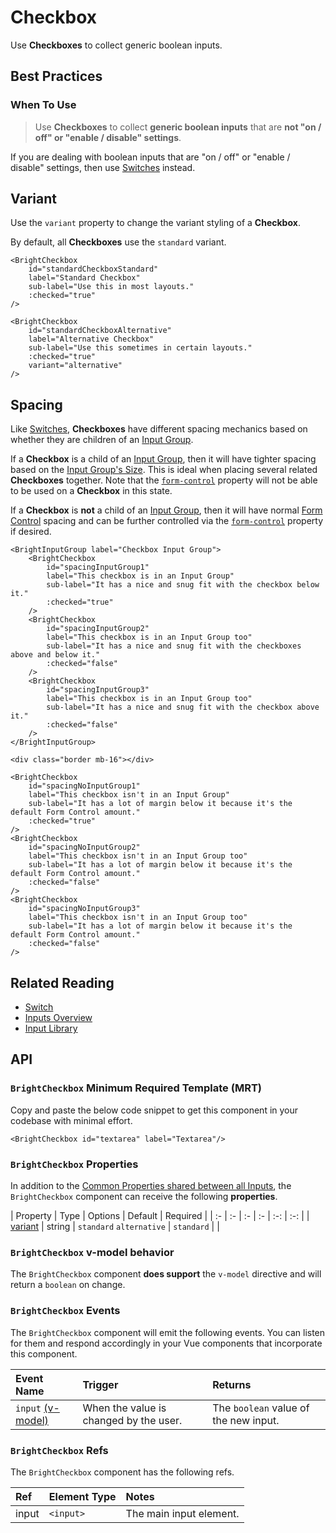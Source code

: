 # Checkbox

<div class="mb-16">
    <BrightTag color="pink" label="Input Library" href="/input-library/"/>
    <BrightTag color="pink" label="Introduced in Ardent v1.0"/>
</div>

<script>
import VuePressUIPlaygroundCheckbox from './components/VuePressUIPlaygroundCheckbox.vue';
export default {
    components: {
        VuePressUIPlaygroundCheckbox,
    },
}
</script>

Use **Checkboxes** to collect generic boolean inputs.

<VuePressUIPlaygroundCheckbox/>

## Best Practices

### When To Use
> Use **Checkboxes** to collect **generic boolean inputs** that are **not "on / off" or "enable / disable" settings**. 

If you are dealing with boolean inputs that are "on / off" or "enable / disable" settings, then use [Switches](/bright-design-system/input-library/switch/) instead.

## Variant
Use the `variant` property to change the variant styling of a **Checkbox**.

By default, all **Checkboxes** use the `standard` variant.

<div class="code-example-box">
    <BrightCheckbox
        id="standardCheckboxStandard"
        label="Standard Checkbox (Default)"
        sub-label="Use this in most layouts."
        :checked="true"
    />
    <BrightCheckbox
        id="standardCheckboxAlternative"
        label="Alternative Checkbox"
        sub-label="Use this sometimes in certain layouts."
        :checked="true"
        variant="alternative"
    />
</div>

```vue{10}
<BrightCheckbox
    id="standardCheckboxStandard"
    label="Standard Checkbox"
    sub-label="Use this in most layouts."
    :checked="true"
/>

<BrightCheckbox
    id="standardCheckboxAlternative"
    label="Alternative Checkbox"
    sub-label="Use this sometimes in certain layouts."
    :checked="true"
    variant="alternative"
/>
```

## Spacing
Like [Switches](/bright-design-system/input-library/switch/#spacing), **Checkboxes** have different spacing mechanics based on whether they are children of an [Input Group](/bright-design-system/input-library/input-group/).

If a **Checkbox** is a child of an [Input Group](/bright-design-system/input-library/input-group/), then it will have tighter spacing based on the [Input Group's Size](/bright-design-system/input-library/input-group/#size). This is ideal when placing several related **Checkboxes** together. Note that the [`form-control`](/bright-design-system/input-library/overview/#form-control) property will not be able to be used on a **Checkbox** in this state.

If a **Checkbox** is **not** a child of an [Input Group](/bright-design-system/input-library/input-group/), then it will have normal [Form Control](/bright-design-system/input-library/overview/#form-control) spacing and can be further controlled via the [`form-control`](/bright-design-system/input-library/overview/#form-control) property if desired.

<div class="code-example-box">
    <BrightInputGroup label="Checkbox Input Group">
        <BrightCheckbox
            id="spacingInputGroup1"
            label="This checkbox is in an Input Group"
            sub-label="It has a nice and snug fit with the checkbox below it."
            :checked="true"
        />
        <BrightCheckbox
            id="spacingInputGroup2"
            label="This checkbox is in an Input Group too"
            sub-label="It has a nice and snug fit with the checkboxes above and below it."
            :checked="false"
        />
        <BrightCheckbox
            id="spacingInputGroup3"
            label="This checkbox is in an Input Group too"
            sub-label="It has a nice and snug fit with the checkbox above it."
            :checked="false"
        />
    </BrightInputGroup>
    <div class="border mb-16"></div>
    <BrightCheckbox
        id="spacingNoInputGroup1"
        label="This checkbox isn't in an Input Group"
        sub-label="It has a lot of margin below it because it's the default Form Control amount."
        :checked="true"
    />
    <BrightCheckbox
        id="spacingNoInputGroup2"
        label="This checkbox isn't in an Input Group too"
        sub-label="It has a lot of margin below it because it's the default Form Control amount."
        :checked="false"
    />
    <BrightCheckbox
        id="spacingNoInputGroup3"
        label="This checkbox isn't in an Input Group too"
        sub-label="It has a lot of margin below it because it's the default Form Control amount."
        :checked="false"
    />
</div>

```vue
<BrightInputGroup label="Checkbox Input Group">
    <BrightCheckbox
        id="spacingInputGroup1"
        label="This checkbox is in an Input Group"
        sub-label="It has a nice and snug fit with the checkbox below it."
        :checked="true"
    />
    <BrightCheckbox
        id="spacingInputGroup2"
        label="This checkbox is in an Input Group too"
        sub-label="It has a nice and snug fit with the checkboxes above and below it."
        :checked="false"
    />
    <BrightCheckbox
        id="spacingInputGroup3"
        label="This checkbox is in an Input Group too"
        sub-label="It has a nice and snug fit with the checkbox above it."
        :checked="false"
    />
</BrightInputGroup>

<div class="border mb-16"></div>

<BrightCheckbox
    id="spacingNoInputGroup1"
    label="This checkbox isn't in an Input Group"
    sub-label="It has a lot of margin below it because it's the default Form Control amount."
    :checked="true"
/>
<BrightCheckbox
    id="spacingNoInputGroup2"
    label="This checkbox isn't in an Input Group too"
    sub-label="It has a lot of margin below it because it's the default Form Control amount."
    :checked="false"
/>
<BrightCheckbox
    id="spacingNoInputGroup3"
    label="This checkbox isn't in an Input Group too"
    sub-label="It has a lot of margin below it because it's the default Form Control amount."
    :checked="false"
/>
```

## Related Reading
- [Switch](/bright-design-system/input-library/switch/)
- [Inputs Overview](/bright-design-system/input-library/overview/)
- [Input Library](/bright-design-system/input-library/)

## API

### `BrightCheckbox` Minimum Required Template (MRT)
Copy and paste the below code snippet to get this component in your codebase with minimal effort.

<div class="code-example-box">
    <BrightCheckbox id="checkbox" label="Checkbox"/>
</div>

```vue
<BrightCheckbox id="textarea" label="Textarea"/>
```

### `BrightCheckbox` Properties
In addition to the [Common Properties shared between all Inputs](/bright-design-system/input-library/overview/#common-input-properties), the `BrightCheckbox` component can receive the following **properties**.

| Property | Type | Options | Default | Required |
| :- | :- | :- | :- | :-: | :-: |
| [variant](#variant) | string | `standard` `alternative` | `standard` | |

### `BrightCheckbox` v-model behavior
The `BrightCheckbox` component **does support** the `v-model` directive and will return a `boolean` on change.

### `BrightCheckbox` Events
The `BrightCheckbox` component will emit the following events. You can listen for them and respond accordingly in your Vue components that incorporate this component.

| Event Name | Trigger | Returns | 
| :- | :- | :- |
| `input` [(v-model)](#brightcheckbox-v-model-behavior) | When the value is changed by the user. | The `boolean` value of the new input. |

### `BrightCheckbox` Refs
The `BrightCheckbox` component has the following refs.

| Ref | Element Type | Notes | 
| :- | :- | :- |
| input | `<input>` | The main input element. |
